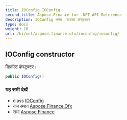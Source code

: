 ```yaml
---
title: IOConfig.IOConfig
second_title: Aspose.Finance for .NET API Reference
description: IOConfig नर्मत. डफ़ल्ट कंस्ट्रक्टर
type: docs
weight: 10
url: /hi/net/aspose.finance.ofx/ioconfig/ioconfig/
---
```

## IOConfig constructor

डिफ़ॉल्ट कंस्ट्रक्टर।

```csharp
public IOConfig()
```

### यह सभी देखें

* class [IOConfig](../)
* नाम स्थान [Aspose.Finance.Ofx](../../ioconfig/)
* सभा [Aspose.Finance](../../../)


